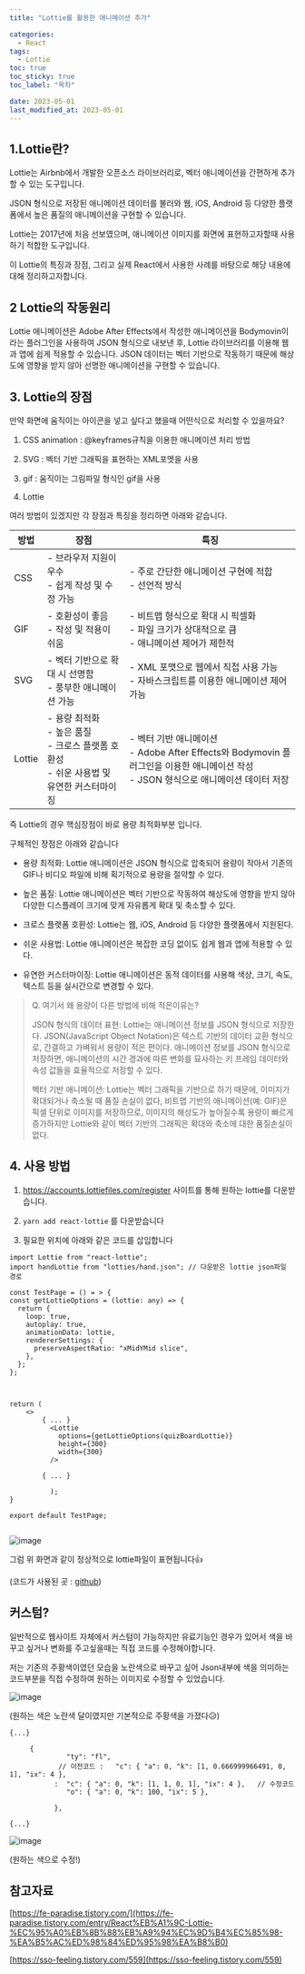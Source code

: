 ```yaml
---
title: "Lottie를 활용한 애니메이션 추가"

categories:
  - React
tags:
  - Lottie
toc: true
toc_sticky: true
toc_label: "목차"

date: 2023-05-01
last_modified_at: 2023-05-01
---
```


## 1.Lottie란?

Lottie는 Airbnb에서 개발한 오픈소스 라이브러리로, 벡터 애니메이션을 간편하게 추가할 수 있는 도구입니다.

JSON 형식으로 저장된 애니메이션 데이터를 불러와 웹, iOS, Android 등 다양한 플랫폼에서 높은 품질의 애니메이션을 구현할 수 있습니다.

Lottie는 2017년에 처음 선보였으며, 애니메이션 이미지를 화면에 표현하고자할때 사용하기 적합한 도구입니다.

이 Lottie의 특징과 장점, 그리고 실제 React에서 사용한 사례를 바탕으로 해당 내용에 대해 정리하고자합니다.

## 2 Lottie의 작동원리

Lottie 애니메이션은 Adobe After Effects에서 작성한 애니메이션을 Bodymovin이라는 플러그인을 사용하여 JSON 형식으로 내보낸 후, Lottie 라이브러리를 이용해 웹과 앱에 쉽게 적용할 수 있습니다. JSON 데이터는 벡터 기반으로 작동하기 때문에 해상도에 영향을 받지 않아 선명한 애니메이션을 구현할 수 있습니다.

## 3. Lottie의 장점

만약 화면에 움직이는 아이콘을 넣고 싶다고 했을때 어떤식으로 처리할 수 있을까요?

1. CSS animation : @keyframes규칙을 이용한 애니메이션 처리 방법

2. SVG : 벡터 기반 그래픽을 표현하는 XML포멧을 사용

3. gif : 움직이는 그림파일 형식인 gif을 사용

4. Lottie

여러 방법이 있겠지만 각 장점과 특징을 정리하면 아래와 같습니다.

| 방법   | 장점                                                                                           | 특징                                                                                                                                    |
| ------ | ---------------------------------------------------------------------------------------------- | --------------------------------------------------------------------------------------------------------------------------------------- |
| CSS    | - 브라우저 지원이 우수<br>- 쉽게 작성 및 수정 가능                                             | - 주로 간단한 애니메이션 구현에 적합<br>- 선언적 방식                                                                                   |
| GIF    | - 호환성이 좋음<br>- 작성 및 적용이 쉬움                                                       | - 비트맵 형식으로 확대 시 픽셀화<br>- 파일 크기가 상대적으로 큼<br>- 애니메이션 제어가 제한적                                           |
| SVG    | - 벡터 기반으로 확대 시 선명함<br>- 풍부한 애니메이션 가능                                     | - XML 포맷으로 웹에서 직접 사용 가능<br>- 자바스크립트를 이용한 애니메이션 제어 가능                                                    |
| Lottie | - 용량 최적화<br>- 높은 품질<br>- 크로스 플랫폼 호환성<br>- 쉬운 사용법 및 유연한 커스터마이징 | - 벡터 기반 애니메이션<br>- Adobe After Effects와 Bodymovin 플러그인을 이용한 애니메이션 작성<br>- JSON 형식으로 애니메이션 데이터 저장 |

즉 Lottie의 경우 핵심장점이 바로 <span color="red">용량 최적화</span>부분 입니다.

구체적인 장점은 아래와 같습니다

- 용량 최적화: Lottie 애니메이션은 JSON 형식으로 압축되어 용량이 작아서 기존의 GIF나 비디오 파일에 비해 획기적으로 용량을 절약할 수 있다.

- 높은 품질: Lottie 애니메이션은 벡터 기반으로 작동하여 해상도에 영향을 받지 않아 다양한 디스플레이 크기에 맞게 자유롭게 확대 및 축소할 수 있다.

- 크로스 플랫폼 호환성: Lottie는 웹, iOS, Android 등 다양한 플랫폼에서 지원된다.

- 쉬운 사용법: Lottie 애니메이션은 복잡한 코딩 없이도 쉽게 웹과 앱에 적용할 수 있다.

- 유연한 커스터마이징: Lottie 애니메이션은 동적 데이터를 사용해 색상, 크기, 속도, 텍스트 등을 실시간으로 변경할 수 있다.

> Q. 여기서 왜 용량이 다른 방법에 비해 적은이유는?
>
> JSON 형식의 데이터 표현: Lottie는 애니메이션 정보를 JSON 형식으로 저장한다. JSON(JavaScript Object Notation)은 텍스트 기반의 데이터 교환 형식으로, 간결하고 가벼워서 용량이 적은 편이다. 애니메이션 정보를 JSON 형식으로 저장하면, 애니메이션의 시간 경과에 따른 변화를 묘사하는 키 프레임 데이터와 속성 값들을 효율적으로 저장할 수 있다.
>
> 벡터 기반 애니메이션: Lottie는 벡터 그래픽을 기반으로 하기 때문에, 이미지가 확대되거나 축소될 때 품질 손실이 없다, 비트맵 기반의 애니메이션(예: GIF)은 픽셀 단위로 이미지를 저장하므로, 이미지의 해상도가 높아질수록 용량이 빠르게 증가하지만 Lottie와 같이 벡터 기반의 그래픽은 확대와 축소에 대한 품질손실이 없다.

## 4. 사용 방법

1. https://accounts.lottiefiles.com/register 사이트를 통해 원하는 lottie를 다운받습니다.

2. `yarn add react-lottie` 를 다운받습니다

3. 필요한 위치에 아래와 같은 코드를 삽입합니다

```
import Lottie from "react-lottie";
import handLottie from "lotties/hand.json"; // 다운받은 lottie json파일 경로

const TestPage = () = > {
const getLottieOptions = (lottie: any) => {
  return {
    loop: true,
    autoplay: true,
    animationData: lottie,
    rendererSettings: {
      preserveAspectRatio: "xMidYMid slice",
    },
  };
};



return (
    <>
        { ... }
          <Lottie
            options={getLottieOptions(quizBoardLottie)}
            height={300}
            width={300}
          />

        { ... }

          );
}

export default TestPage;


```

![image](https://user-images.githubusercontent.com/78795820/235500171-a3769de5-4db4-4e0d-a235-16074224cf12.png)

그럼 위 화면과 같이 정상적으로 lottie파일이 표현됩니다👍

(코드가 사용된 곳 : [github](https://github.com/TUK-2023-Project/frontend/blob/main/src/pages/MainPage/index.tsx))

## 커스텀?

일반적으로 웹사이트 자체에서 커스텀이 가능하지만 유료기능인 경우가 있어서 색을 바꾸고 싶거나 변화를 주고싶을때는 직접 코드를 수정해야합니다.

저는 기존의 주황색이였던 모습을 노란색으로 바꾸고 싶어 Json내부에 색을 의미하는 코드부분을 직접 수정하여 원하는 이미지로 수정할 수 있었습니다.

![image](https://user-images.githubusercontent.com/78795820/235502429-902a0257-210e-4b18-9cda-2bf29e419c17.png)

(원하는 색은 노란색 달이였지만 기본적으로 주황색을 가졌다😥)

```
{...}

     {
              "ty": "fl",
            // 이전코드 :   "c": { "a": 0, "k": [1, 0.666999966491, 0, 1], "ix": 4 },
           :  "c": { "a": 0, "k": [1, 1, 0, 1], "ix": 4 },   // 수정코드
              "o": { "a": 0, "k": 100, "ix": 5 },

           },

{...}

```

![image](https://user-images.githubusercontent.com/78795820/235502860-ceae9044-a042-49ae-9290-fa15713a0c3b.png)

(원하는 색으로 수정!)

## 참고자료

[https://fe-paradise.tistory.com/](https://fe-paradise.tistory.com/entry/React%EB%A1%9C-Lottie-%EC%95%A0%EB%8B%88%EB%A9%94%EC%9D%B4%EC%85%98-%EA%B5%AC%ED%98%84%ED%95%98%EA%B8%B0)

[https://sso-feeling.tistory.com/559](https://sso-feeling.tistory.com/559)
